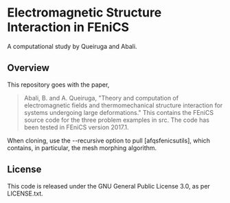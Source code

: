 # Electromagnetic Structure Interaction in FEniCS

A computational study by Queiruga and Abali.

## Overview

This repository goes with the paper,
> Abali, B. and A. Queiruga, "Theory and computation of electromagnetic fields and thermomechanical structure interaction for systems undergoing large deformations."
This contains the FEniCS source code for the three problem examples in src. The code has been tested in FEniCS version 2017.1.

When cloning, use the --recursive option to pull [afqsfenicsutils], which contains, in particular, the mesh morphing algorithm.

## License

This code is released under the GNU General Public License 3.0, as per LICENSE.txt.